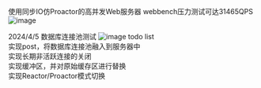 使用同步IO仿Proactor的高并发Web服务器
webbench压力测试可达31465QPS
![image](https://github.com/Kritoooo/WebServer/assets/97887192/6b364baf-f010-440d-a607-98aa0c282ba4)
  
2024/4/5 数据库连接池测试
![image](https://github.com/Kritoooo/WebServer/assets/97887192/e5282dd6-1122-4ed6-a871-fc3a6587ef48)
todo list  
实现post，将数据库连接池融入到服务器中  
实现长期非活跃连接的关闭  
实现缓冲区，并对原始缓存区进行替换  
实现Reactor/Proactor模式切换
